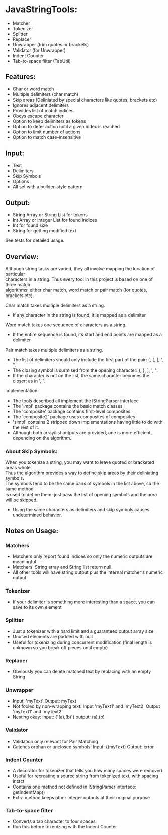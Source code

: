 # JavaStringTools:
  - Matcher
  - Tokenizer
  - Splitter
  - Replacer
  - Unwrapper (trim quotes or brackets)
  - Validator (for Unwrapper)
  - Indent Counter
  - Tab-to-space filter (TabUtil)   
    
## Features:
  - Char or word match
  - Multiple delimiters (char match)
  - Skip areas (Deliniated by special characters like quotes, brackets etc)
  - Ignores adjacent delimiters
  - Provides list of match indices
  - Obeys escape character
  - Option to keep delimiters as tokens
  - Option to defer action until a given index is reached
  - Option to limit number of actions  
  - Option to match case-insensitive
  
## Input:
  - Text
  - Delimiters
  - Skip Symbols
  - Options
  - All set with a builder-style pattern
  
  ## Output:
  - String Array or String List for tokens
  - Int Array or Integer List for found indices
  - Int for found size
  - String for getting modified text
  
See tests for detailed usage.   
    
## Overview:
Although string tasks are varied, they all involve mapping the location of particular    
characters in a string. Thus every tool in this project is based on one of three match    
algorithms: either char match, word match or pair match (for quotes, brackets etc). 
    
Char match takes multiple delimiters as a string.
  - If any character in the string is found, it is mapped as a delimiter    
  
Word match takes one sequence of characters as a string.
  - If the entire sequence is found, its start and end points are mapped as a delimiter  
  
Pair match takes multiple delimiters as a string.    
  - The list of delimiters should only include the first part of the pair: (, {, [, ', ".
  - The closing symbol is surmised from the opening character: ), }, ], ', ".
  - If the character is not on the list, the same character becomes the closer: as in ', ".   
  
Implementation:
  - The tools described all implement the IStringParser interface
  - The 'impl' package contains the basic match classes
  - The 'composite' package contains first-level composites
  - The 'composite2' package uses composites of composites
  - 'simpl' contains 2 stripped down implementations having little to do with the rest of it. 
  - Although both array/list outputs are provided, one is more efficient, depending on the algorithm.
  
### About Skip Symbols:
When you tokenize a string, you may want to leave quoted or bracketed areas whole.    
Thus the algorithm provides a way to define skip areas by their deliniating symbols.    
The symbols tend to be the same pairs of symbols in the list above, so the same method    
is used to define them: just pass the list of opening symbols and the area will be skipped.  
  - Using the same characters as delimiters and skip symbols causes undetermined behavior.    
  
## Notes on Usage:
### Matchers
  - Matchers only report found indices so only the numeric outputs are meaningful
  - Matchers' String array and String list return null.
  - All other tools will have string output plus the internal matcher's numeric output
### Tokenizer
  - If your delimiter is something more interesting than a space, you can save to its own element
### Splitter
  - Just a tokenizer with a hard limit and a guaranteed output array size
  - Unused elements are padded with null
  - Useful for tokenizing during concurrent modification (final length is unknown so you break off pieces until empty)
### Replacer
  - Obviously you can delete matched text by replacing with an empty String
### Unwrapper
  - Input: 'myText' Output: myText
  - Not fooled by non-wrapping text: Input 'myText1' and 'myText2' Output 'myText1' and 'myText2'
  - Nesting okay: input: {'(a),(b)'}  output: (a),(b)
### Validator
  - Validation only relevant for Pair Matching
  - Catches orphan or unclosed symbols: Input: {(myText) Output: error
### Indent Counter
  - A decorator for tokenizer that tells you how many spaces were removed
  - Useful for recreating a source string from tokenized text, with spacing intact
  - Contains one method not defined in IStringParser interface: getIndentMap()
  - Extra method keeps other Integer outputs at their original purpose
### Tab-to-space filter
  - Converts a tab character to four spaces
  - Run this before tokenizing with the Indent Counter
